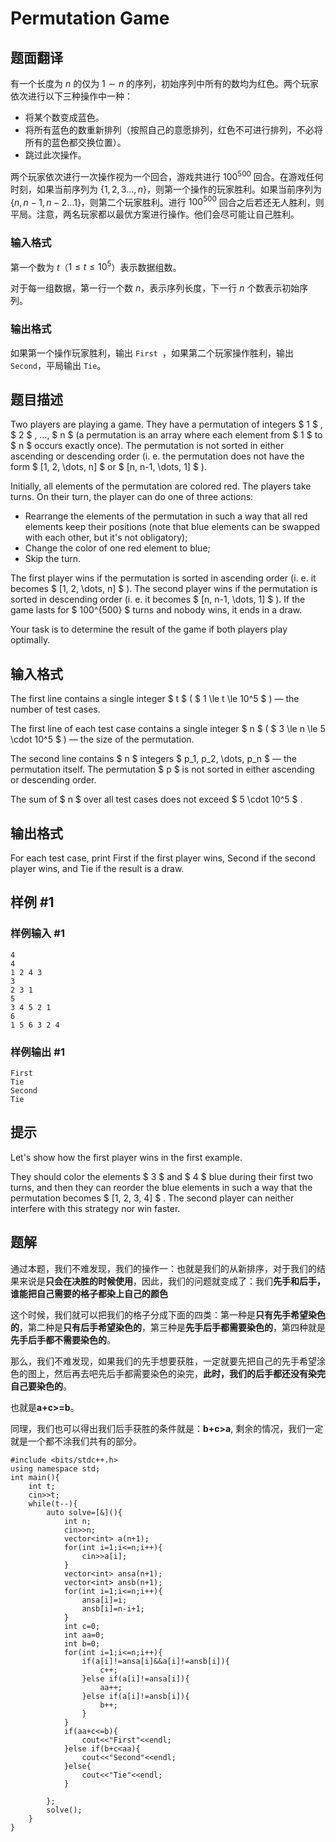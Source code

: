 # Permutation Game

## 题面翻译

有一个长度为 $n$ 的仅为 $1\sim n$ 的序列，初始序列中所有的数均为红色。两个玩家依次进行以下三种操作中一种：

- 将某个数变成蓝色。
- 将所有蓝色的数重新排列（按照自己的意愿排列，红色不可进行排列，不必将所有的蓝色都交换位置）。
- 跳过此次操作。

两个玩家依次进行一次操作视为一个回合，游戏共进行 $100^{500}$ 回合。在游戏任何时刻，如果当前序列为 $\{1,2,3...,n\}$，则第一个操作的玩家胜利。如果当前序列为 $\{n,n-1,n-2...1\}$，则第二个玩家胜利。进行 $100^{500}$ 回合之后若还无人胜利，则平局。注意，两名玩家都以最优方案进行操作。他们会尽可能让自己胜利。

### 输入格式

第一个数为 $t$（$1\le t\le10^5$）表示数据组数。

对于每一组数据，第一行一个数 $n$，表示序列长度，下一行 $n$ 个数表示初始序列。

### 输出格式

如果第一个操作玩家胜利，输出 ```First	```，如果第二个玩家操作胜利，输出 ```Second```，平局输出 ```Tie```。

## 题目描述

Two players are playing a game. They have a permutation of integers $ 1 $ , $ 2 $ , ..., $ n $ (a permutation is an array where each element from $ 1 $ to $ n $ occurs exactly once). The permutation is not sorted in either ascending or descending order (i. e. the permutation does not have the form $ [1, 2, \dots, n] $ or $ [n, n-1, \dots, 1] $ ).

Initially, all elements of the permutation are colored red. The players take turns. On their turn, the player can do one of three actions:

- Rearrange the elements of the permutation in such a way that all red elements keep their positions (note that blue elements can be swapped with each other, but it's not obligatory);
- Change the color of one red element to blue;
- Skip the turn.

The first player wins if the permutation is sorted in ascending order (i. e. it becomes $ [1, 2, \dots, n] $ ). The second player wins if the permutation is sorted in descending order (i. e. it becomes $ [n, n-1, \dots, 1] $ ). If the game lasts for $ 100^{500} $ turns and nobody wins, it ends in a draw.

Your task is to determine the result of the game if both players play optimally.

## 输入格式

The first line contains a single integer $ t $ ( $ 1 \le t \le 10^5 $ ) — the number of test cases.

The first line of each test case contains a single integer $ n $ ( $ 3 \le n \le 5 \cdot 10^5 $ ) — the size of the permutation.

The second line contains $ n $ integers $ p_1, p_2, \dots, p_n $ — the permutation itself. The permutation $ p $ is not sorted in either ascending or descending order.

The sum of $ n $ over all test cases does not exceed $ 5 \cdot 10^5 $ .

## 输出格式

For each test case, print First if the first player wins, Second if the second player wins, and Tie if the result is a draw.

## 样例 #1

### 样例输入 #1

```
4
4
1 2 4 3
3
2 3 1
5
3 4 5 2 1
6
1 5 6 3 2 4
```

### 样例输出 #1

```
First
Tie
Second
Tie
```

## 提示

Let's show how the first player wins in the first example.

They should color the elements $ 3 $ and $ 4 $ blue during their first two turns, and then they can reorder the blue elements in such a way that the permutation becomes $ [1, 2, 3, 4] $ . The second player can neither interfere with this strategy nor win faster.

## 题解
通过本题，我们不难发现，我们的操作一：也就是我们的从新排序，对于我们的结果来说是**只会在决胜的时候使用**，因此，我们的问题就变成了：我们**先手和后手，谁能把自己需要的格子都染上自己的颜色**

这个时候，我们就可以把我们的格子分成下面的四类：第一种是**只有先手希望染色的**，第二种是**只有后手希望染色的**，第三种是**先手后手都需要染色的**，第四种就是**先手后手都不需要染色的**。

那么，我们不难发现，如果我们的先手想要获胜，一定就要先把自己的先手希望涂色的图上，然后再去吧先后手都需要染色的染完，**此时，我们的后手都还没有染完自己要染色的**。

也就是**a+c>=b**。

同理，我们也可以得出我们后手获胜的条件就是：**b+c>a**, 剩余的情况，我们一定就是一个都不涂我们共有的部分。

```
#include <bits/stdc++.h>
using namespace std;
int main(){
	int t;
	cin>>t;
	while(t--){
		auto solve=[&](){
			int n;
			cin>>n;
			vector<int> a(n+1);
			for(int i=1;i<=n;i++){
				cin>>a[i];	
			}
			vector<int> ansa(n+1);
			vector<int> ansb(n+1);
			for(int i=1;i<=n;i++){
				ansa[i]=i;
				ansb[i]=n-i+1;
			}
			int c=0;
			int aa=0;
			int b=0;
			for(int i=1;i<=n;i++){
				if(a[i]!=ansa[i]&&a[i]!=ansb[i]){
					c++;
				}else if(a[i]!=ansa[i]){
					aa++;
				}else if(a[i]!=ansb[i]){
					b++;
				}
			}
			if(aa+c<=b){
				cout<<"First"<<endl;
			}else if(b+c<aa){
				cout<<"Second"<<endl;
			}else{
				cout<<"Tie"<<endl;
			}
			
		};
		solve();
	}
}
```